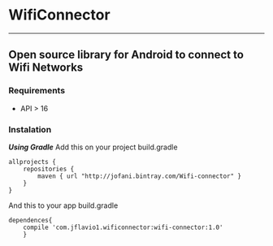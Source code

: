 # WifiConnector
---

## Open source library for Android to connect to Wifi Networks

### Requirements
* API > 16

### Instalation
***Using Gradle***
Add this on your project build.gradle
```
allprojects {
    repositories {
        maven { url "http://jofani.bintray.com/Wifi-connector" }
    }
}
```
And this to your app build.gradle
```
dependences{
	compile 'com.jflavio1.wificonnector:wifi-connector:1.0'
	}
```